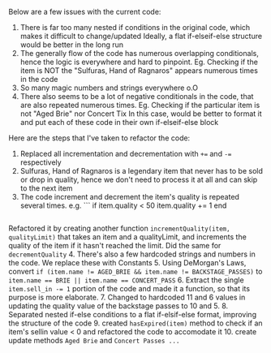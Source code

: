 Below are a few issues with the current code:
1. There is far too many nested if conditions in the original code, which makes it difficult to change/updated
Ideally, a flat if-elseif-else structure would be better in the long run
2. The generally flow of the code has numerous overlapping conditionals, hence the logic is everywhere and hard to pinpoint.
Eg. Checking if the item is NOT the "Sulfuras, Hand of Ragnaros" appears numerous times in the code
3. So many magic numbers and strings everywhere o.O
4. There also seems to be a lot of negative conditionals in the code, that are also repeated numerous times.
Eg. Checking if the particular item is not "Aged Brie" nor Concert Tix
In this case, would be better to format it and put each of these code in their own if-elseif-else block

Here are the steps that I've taken to refactor the code:
1. Replaced all incrementation and decrementation with `+=` and `-=` respectively
2. Sulfuras, Hand of Ragnaros is a legendary item that never has to be sold or drop in quality, hence we don't need to process it at all and can skip to the next item
3. The code increment and decrement the item's quality is repeated several times.
    e.g. ```
    if item.quality < 50
        item.quality += 1
    end
    ```
Refactored it by creating another function `incrementQuality(item, qualityLimit)` that takes an item and a qualityLimit, and increments the quality of the item if it hasn't reached the limit. Did the same for `decrementQuality`
4. There's also a few hardcoded strings and numbers in the code. We replace these with Constants
5. Using DeMorgan's Laws, convert `if (item.name != AGED_BRIE && item.name != BACKSTAGE_PASSES)` to `item.name == BRIE || item.name == CONCERT_PASS`
6. Extract the single `item.sell_in -= 1` portion of the code and made it a function, so that its purpose is more elaborate. 
7. Changed to hardcoded 11 and 6 values in updating the quality value of the backstage passes to 10 and 5. 
8. Separated nested if-else conditions to a flat if-elsif-else format, improving the structure of the code
9. created `hasExpired(item)` method to check if an item's sellin value < 0 and refactored the code to accomodate it
10. create update methods `Aged Brie` and `Concert Passes ...`